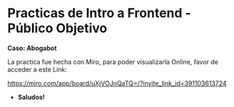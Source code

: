 # Practicas de Intro a Frontend - Público Objetivo

**Caso: Abogabot**

La practica fue hecha con Miro, para poder visualizarla Online, favor de acceder a este Link:

https://miro.com/app/board/uXjVOJnQaTQ=/?invite_link_id=391103613724


- **Saludos!**

